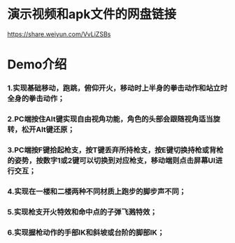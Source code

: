 # 演示视频和apk文件的网盘链接

https://share.weiyun.com/VvLiZSBs

# Demo介绍

### 1.实现基础移动，跑跳，俯仰开火，移动时上半身的拳击动作和站立时全身的拳击动作；

### 2.PC端按住Alt键实现自由视角功能，角色的头部会跟随视角适当旋转，松开Alt键还原；

### 3.PC端按F键拾起枪支，按T键丢弃所持枪支，按E键切换持枪或背枪的姿势，按数字1或2键可以切换到对应枪支，移动端则点击屏幕UI进行交互；

### 4.实现在一楼和二楼两种不同材质上跑步的脚步声不同；

### 5.实现枪支开火特效和命中点的子弹飞溅特效；

### 6.实现握枪动作的手部IK和斜坡或台阶的脚部IK；
